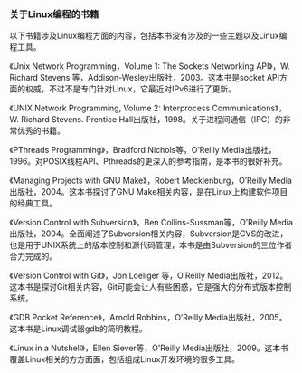 ### 关于Linux编程的书籍

以下书籍涉及Linux编程方面的内容，包括本书没有涉及的一些主题以及Linux编程工具。

《Unix Network Programming，Volume 1: The Sockets Networking API》，W. Richard Stevens 等，Addison-Wesley出版社，2003。这本书是socket API方面的权威，不过不是专门针对Linux，它最近对IPv6进行了更新。

《UNIX Network Programming, Volume 2: Interprocess Communications》， W. Richard Stevens. Prentice Hall出版社，1998。关于进程间通信（IPC）的非常优秀的书籍。

《PThreads Programming》，Bradford Nichols等，O’Reilly Media出版社，1996。对POSIX线程API、Pthreads的更深入的参考指南，是本书的很好补充。

《Managing Projects with GNU Make》，Robert Mecklenburg，O’Reilly Media出版社，2004。这本书探讨了GNU Make相关内容，是在Linux上构建软件项目的经典工具。

《Version Control with Subversion》，Ben Collins-Sussman等，O’Reilly Media出版社，2004。全面阐述了Subversion相关内容，Subversion是CVS的改进，也是用于UNIX系统上的版本控制和源代码管理，本书是由Subversion的三位作者合力完成的。

《Version Control with Git》，Jon Loeliger 等，O’Reilly Media出版社，2012。这本书是探讨Git相关内容，Git可能会让人有些困惑，它是强大的分布式版本控制系统。

《GDB Pocket Reference》，Arnold Robbins，O’Reilly Media出版社，2005。这本书是Linux调试器gdb的简明教程。

《Linux in a Nutshell》，Ellen Siever等，O’Reilly Media出版社，2009。这本书覆盖Linux相关的方方面面，包括组成Linux开发环境的很多工具。

